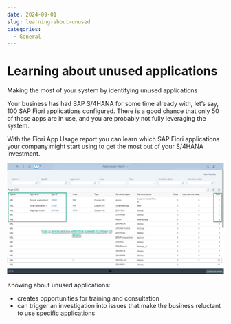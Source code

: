 ```yaml
---
date: 2024-09-01
slug: learning-about-unused
categories:
  - General
---
```

# Learning about unused applications

Making the most of your system by identifying unused applications

<!-- more -->

Your business has had SAP S/4HANA for some time already with, let’s say, 100 SAP Fiori applications configured. There is a good chance that only 50 of those apps are in use, and you are probably not fully leveraging the system. 

With the Fiori App Usage report you can learn which SAP Fiori applications your company might start using to get the most out of your S/4HANA investment.

[![](res/rarely-used.png)](res/rarely-used.png)

Knowing about unused applications:

- creates opportunities for training and consultation
- can trigger an investigation into issues that make the business reluctant to use specific applications


